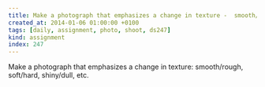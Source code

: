 ```yaml
---
title: Make a photograph that emphasizes a change in texture -  smooth/rough, soft/hard, shiny/dull, etc.
created_at: 2014-01-06 01:00:00 +0100
tags: [daily, assignment, photo, shoot, ds247]
kind: assignment
index: 247
---
```


Make a photograph that emphasizes a change in texture: smooth/rough, soft/hard, shiny/dull, etc.
